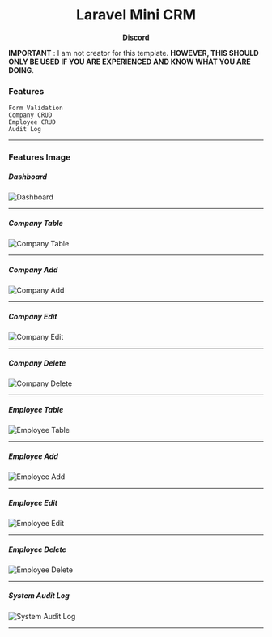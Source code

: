 <h1 align='center'>
    Laravel Mini CRM
</h1>

<p align='center'>
    <b>
        <a href='https://discord.gg/7rFQQ6yeW7'>
            Discord
        </a>
    </b>
</p>

**IMPORTANT** : I am not creator for this template. **HOWEVER, THIS SHOULD ONLY BE USED IF YOU ARE EXPERIENCED AND KNOW WHAT YOU ARE DOING**.

### Features

    Form Validation
    Company CRUD
    Employee CRUD
    Audit Log

<hr>

### Features Image

##### Dashboard

![Dashboard](https://cdn.discordapp.com/attachments/790590809169723392/987397494612840478/unknown.png)

<hr>

##### Company Table

![Company Table](https://cdn.discordapp.com/attachments/790590809169723392/987397715052875836/unknown.png)

<hr>

##### Company Add

![Company Add](https://cdn.discordapp.com/attachments/790590809169723392/987397852630241340/unknown.png)

<hr>

##### Company Edit

![Company Edit](https://cdn.discordapp.com/attachments/790590809169723392/987398164426391593/unknown.png)

<hr>

##### Company Delete

![Company Delete](https://cdn.discordapp.com/attachments/790590809169723392/987398313303240764/unknown.png)

<hr>

##### Employee Table

![Employee Table](https://cdn.discordapp.com/attachments/790590809169723392/987398469339713636/unknown.png)

<hr>

##### Employee Add

![Employee Add](https://cdn.discordapp.com/attachments/790590809169723392/987398738416902244/unknown.png)

<hr>

##### Employee Edit

![Employee Edit](https://cdn.discordapp.com/attachments/790590809169723392/987398850060902460/unknown.png)

<hr>

##### Employee Delete

![Employee Delete](https://cdn.discordapp.com/attachments/790590809169723392/987398941429612594/unknown.png)

<hr>

##### System Audit Log

![System Audit Log](https://cdn.discordapp.com/attachments/790590809169723392/987399101664591922/unknown.png)

<hr>